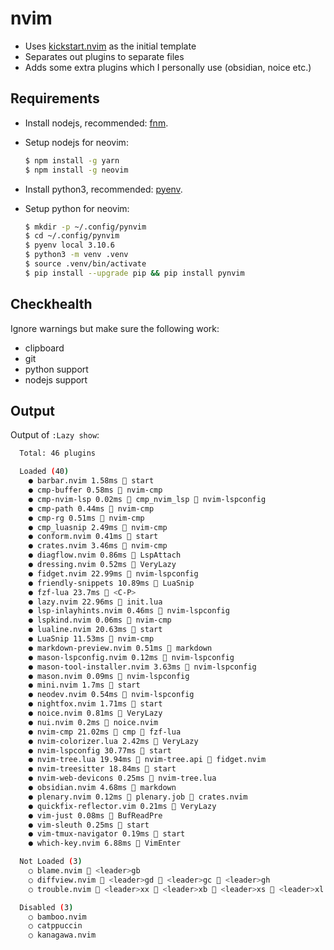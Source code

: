 # nvim

- Uses [kickstart.nvim](https://github.com/nvim-lua/kickstart.nvim) as the initial template
- Separates out plugins to separate files
- Adds some extra plugins which I personally use (obsidian, noice etc.)

## Requirements

- Install nodejs, recommended: [fnm](https://github.com/Schniz/fnm).

- Setup nodejs for neovim:

  ```bash
  $ npm install -g yarn
  $ npm install -g neovim
  ```

- Install python3, recommended: [pyenv](https://github.com/pyenv/pyenv).

- Setup python for neovim:

  ```bash
  $ mkdir -p ~/.config/pynvim
  $ cd ~/.config/pynvim
  $ pyenv local 3.10.6
  $ python3 -m venv .venv
  $ source .venv/bin/activate
  $ pip install --upgrade pip && pip install pynvim
  ```

## Checkhealth

Ignore warnings but make sure the following work:

- clipboard
- git
- python support
- nodejs support

## Output

Output of `:Lazy show`:

```bash
  Total: 46 plugins

  Loaded (40)
    ● barbar.nvim 1.58ms  start
    ● cmp-buffer 0.58ms  nvim-cmp
    ● cmp-nvim-lsp 0.02ms 󰢱 cmp_nvim_lsp  nvim-lspconfig
    ● cmp-path 0.44ms  nvim-cmp
    ● cmp-rg 0.51ms  nvim-cmp
    ● cmp_luasnip 2.49ms  nvim-cmp
    ● conform.nvim 0.41ms  start
    ● crates.nvim 3.46ms  nvim-cmp
    ● diagflow.nvim 0.86ms  LspAttach
    ● dressing.nvim 0.52ms  VeryLazy
    ● fidget.nvim 22.99ms  nvim-lspconfig
    ● friendly-snippets 10.89ms  LuaSnip
    ● fzf-lua 23.7ms  <C-P>
    ● lazy.nvim 22.96ms  init.lua
    ● lsp-inlayhints.nvim 0.46ms  nvim-lspconfig
    ● lspkind.nvim 0.06ms  nvim-cmp
    ● lualine.nvim 20.63ms  start
    ● LuaSnip 11.53ms  nvim-cmp
    ● markdown-preview.nvim 0.51ms  markdown
    ● mason-lspconfig.nvim 0.12ms  nvim-lspconfig
    ● mason-tool-installer.nvim 3.63ms  nvim-lspconfig
    ● mason.nvim 0.09ms  nvim-lspconfig
    ● mini.nvim 1.7ms  start
    ● neodev.nvim 0.54ms  nvim-lspconfig
    ● nightfox.nvim 1.71ms  start
    ● noice.nvim 0.81ms  VeryLazy
    ● nui.nvim 0.2ms  noice.nvim
    ● nvim-cmp 21.02ms 󰢱 cmp  fzf-lua
    ● nvim-colorizer.lua 2.42ms  VeryLazy
    ● nvim-lspconfig 30.77ms  start
    ● nvim-tree.lua 19.94ms 󰢱 nvim-tree.api  fidget.nvim
    ● nvim-treesitter 18.84ms  start
    ● nvim-web-devicons 0.25ms  nvim-tree.lua
    ● obsidian.nvim 4.68ms  markdown
    ● plenary.nvim 0.12ms 󰢱 plenary.job  crates.nvim
    ● quickfix-reflector.vim 0.21ms  VeryLazy
    ● vim-just 0.08ms  BufReadPre
    ● vim-sleuth 0.25ms  start
    ● vim-tmux-navigator 0.19ms  start
    ● which-key.nvim 6.88ms  VimEnter

  Not Loaded (3)
    ○ blame.nvim  <leader>gb 
    ○ diffview.nvim  <leader>gd  <leader>gc  <leader>gh 
    ○ trouble.nvim  <leader>xx  <leader>xb  <leader>xs  <leader>xl  <leader>xq 

  Disabled (3)
    ○ bamboo.nvim 
    ○ catppuccin 
    ○ kanagawa.nvim 
```
